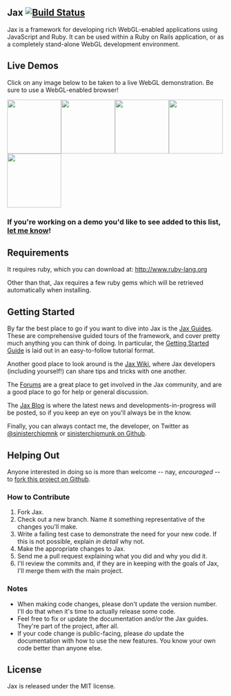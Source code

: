 ## Jax [![Build Status](http://travis-ci.org/sinisterchipmunk/jax.png)](http://travis-ci.org/sinisterchipmunk/jax)

Jax is a framework for developing rich WebGL-enabled applications using JavaScript and Ruby. It can be used within a Ruby on Rails application, or as a completely stand-alone WebGL development environment.

## Live Demos

Click on any image below to be taken to a live WebGL demonstration. Be sure to use a WebGL-enabled browser!

[<img src="http://sinisterchipmunk.github.com/images/screenshots/dungeon.png" width="125" height="125">](http://sinisterchipmunk.github.com/dungeon.html)[<img src="http://sinisterchipmunk.github.com/images/screenshots/meadow.png" width="125" height="125">](http://sinisterchipmunk.github.com/meadow.html)[<img src="http://sinisterchipmunk.github.com/images/screenshots/materials.png" width="125" height="125">](http://sinisterchipmunk.github.com/materials.html)[<img src="http://sinisterchipmunk.github.com/images/screenshots/lighting.png" width="125" height="125">](http://sinisterchipmunk.github.com/lights_and_shadows.html)[<img src="http://sinisterchipmunk.github.com/images/screenshots/blobular.png" width="125" height="125">](http://sinisterchipmunk.github.com/blobular.html)

### If you're working on a demo you'd like to see added to this list, [let me know](https://github.com/inbox/new/sinisterchipmunk)!

## Requirements

It requires ruby, which you can download at: http://www.ruby-lang.org

Other than that, Jax requires a few ruby gems which will be retrieved automatically when installing.

## Getting Started

By far the best place to go if you want to dive into Jax is the [Jax Guides](http://guides.jaxgl.com). These are comprehensive guided tours of the framework, and cover pretty much anything you can think of doing. In particular, the [Getting Started Guide](http://guides.jaxgl.com/getting_started.html) is laid out in an easy-to-follow tutorial format.

Another good place to look around is the [Jax Wiki](http://github.com/sinisterchipmunk/jax/wiki), where Jax developers (including yourself!) can share tips and tricks with one another.

The [Forums](http://jaxgl.com/forums) are a great place to get involved in the Jax community, and are a good place to go for help or general discussion.

The [Jax Blog](http://blog.jaxgl.com) is where the latest news and developments-in-progress will be posted, so if you keep an eye on you'll always be in the know.

Finally, you can always contact me, the developer, on Twitter as [@sinisterchipmnk](http://twitter.com/sinisterchipmnk) or [sinisterchipmunk on Github](http://github.com/sinisterchipmunk).

## Helping Out

Anyone interested in doing so is more than welcome -- nay, _encouraged_ -- to [fork this project on Github](http://github.com/sinisterchipmunk/jax/fork).

### How to Contribute

1. Fork Jax.
2. Check out a new branch. Name it something representative of the changes you'll make.
3. Write a failing test case to demonstrate the need for your new code. If this is not possible, explain *in detail* why not.
4. Make the appropriate changes to Jax.
5. Send me a pull request explaining what you did and why you did it.
6. I'll review the commits and, if they are in keeping with the goals of Jax, I'll merge them with the main project.

### Notes

* When making code changes, please don't update the version number. I'll do that when it's time to actually release some code.
* Feel free to fix or update the documentation and/or the Jax guides. They're part of the project, after all.
* If your code change is public-facing, please _do_ update the documentation with how to use the new features. You know your own code better than anyone else.

## License

Jax is released under the MIT license.
